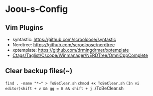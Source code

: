 # Joou-s-Config

## Vim Plugins

* syntastic: https://github.com/scrooloose/syntastic
* Nerdtree: https://github.com/scrooloose/nerdtree
* xptemplate: https://github.com/drmingdrmer/xptemplate
* [Ctags/Taglist/Cscope/Winmanager/NERDTree/OmniCppComplete](http://blog.csdn.net/bokee/article/details/6633193)

## Clear backup files(~)
`find . -name "*~" > ToBeClear.sh`
`chmod +x ToBeClear.sh`
`(In vi editor)shift + v && gg = G && shift + j`
./ToBeClear.sh
